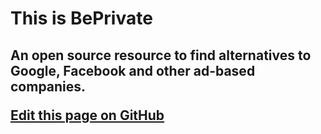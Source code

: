 <h1>This is BePrivate<h2>

<p>An open source resource to find alternatives to Google, Facebook and other ad-based companies.</p>

<a href='https://github.com/jefreybulla/beprivate'>Edit this page on GitHub</a>
